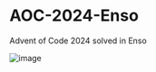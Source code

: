 # AOC-2024-Enso
Advent of Code 2024 solved in Enso

![image](https://github.com/user-attachments/assets/37696f48-d6a2-4229-b8ce-f6162b340d79)
